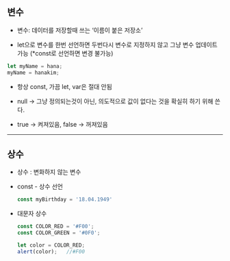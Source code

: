 
## 변수

- 변수: 데이터를 저장할때 쓰는 ‘이름이 붙은 저장소’

-   let으로 변수를 한번 선언하면 두번다시 변수로 지정하지 않고 그냥 변수 업데이트 가능 (*const로 선언하면 변경 불가능)

```jsx
let myName = hana;
myName = hanakim;
```

-   항상 const, 가끔 let, var은 절대 안됨
    
-   null → 그냥 정의되는것이 아닌, 의도적으로 값이 없다는 것을 확실히 하기 위해 쓴다.
    
-   true → 켜져있음, false → 꺼져있음
    

---

## 상수

- 상수 : 변화하지 않는 변수
- const - 상수 선언
    
    ```jsx
    const myBirthday = '18.04.1949'
    ```
    
- 대문자 상수
    
    ```jsx
    const COLOR_RED = '#F00';
    const COLOR_GREEN = '#0F0';
    
    let color = COLOR_RED;
    alert(color);   //#F00
    ```
    